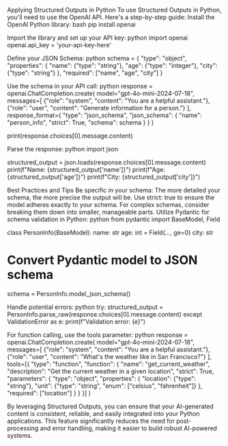 
Applying Structured Outputs in Python
To use Structured Outputs in Python, you'll need to use the OpenAI API. Here's a step-by-step guide:
Install the OpenAI Python library:
bash
pip install openai

Import the library and set up your API key:
python
import openai
openai.api_key = 'your-api-key-here'

Define your JSON Schema:
python
schema = {
    "type": "object",
    "properties": {
        "name": {"type": "string"},
        "age": {"type": "integer"},
        "city": {"type": "string"}
    },
    "required": ["name", "age", "city"]
}

Use the schema in your API call:
python
response = openai.ChatCompletion.create(
    model="gpt-4o-mini-2024-07-18",
    messages=[
        {"role": "system", "content": "You are a helpful assistant."},
        {"role": "user", "content": "Generate information for a person."}
    ],
    response_format={
        "type": "json_schema",
        "json_schema": {
            "name": "person_info",
            "strict": True,
            "schema": schema
        }
    }
)

print(response.choices[0].message.content)

Parse the response:
python
import json

structured_output = json.loads(response.choices[0].message.content)
print(f"Name: {structured_output['name']}")
print(f"Age: {structured_output['age']}")
print(f"City: {structured_output['city']}")

Best Practices and Tips
Be specific in your schema: The more detailed your schema, the more precise the output will be.
Use strict: true to ensure the model adheres exactly to your schema.
For complex schemas, consider breaking them down into smaller, manageable parts.
Utilize Pydantic for schema validation in Python:
python
from pydantic import BaseModel, Field

class PersonInfo(BaseModel):
    name: str
    age: int = Field(..., ge=0)
    city: str

# Convert Pydantic model to JSON schema
schema = PersonInfo.model_json_schema()

Handle potential errors:
python
try:
    structured_output = PersonInfo.parse_raw(response.choices[0].message.content)
except ValidationError as e:
    print(f"Validation error: {e}")

For function calling, use the tools parameter:
python
response = openai.ChatCompletion.create(
    model="gpt-4o-mini-2024-07-18",
    messages=[
        {"role": "system", "content": "You are a helpful assistant."},
        {"role": "user", "content": "What's the weather like in San Francisco?"}
    ],
    tools=[{
        "type": "function",
        "function": {
            "name": "get_current_weather",
            "description": "Get the current weather in a given location",
            "strict": True,
            "parameters": {
                "type": "object",
                "properties": {
                    "location": {"type": "string"},
                    "unit": {"type": "string", "enum": ["celsius", "fahrenheit"]}
                },
                "required": ["location"]
            }
        }
    }]
)

By leveraging Structured Outputs, you can ensure that your AI-generated content is consistent, reliable, and easily integrated into your Python applications. This feature significantly reduces the need for post-processing and error handling, making it easier to build robust AI-powered systems.
